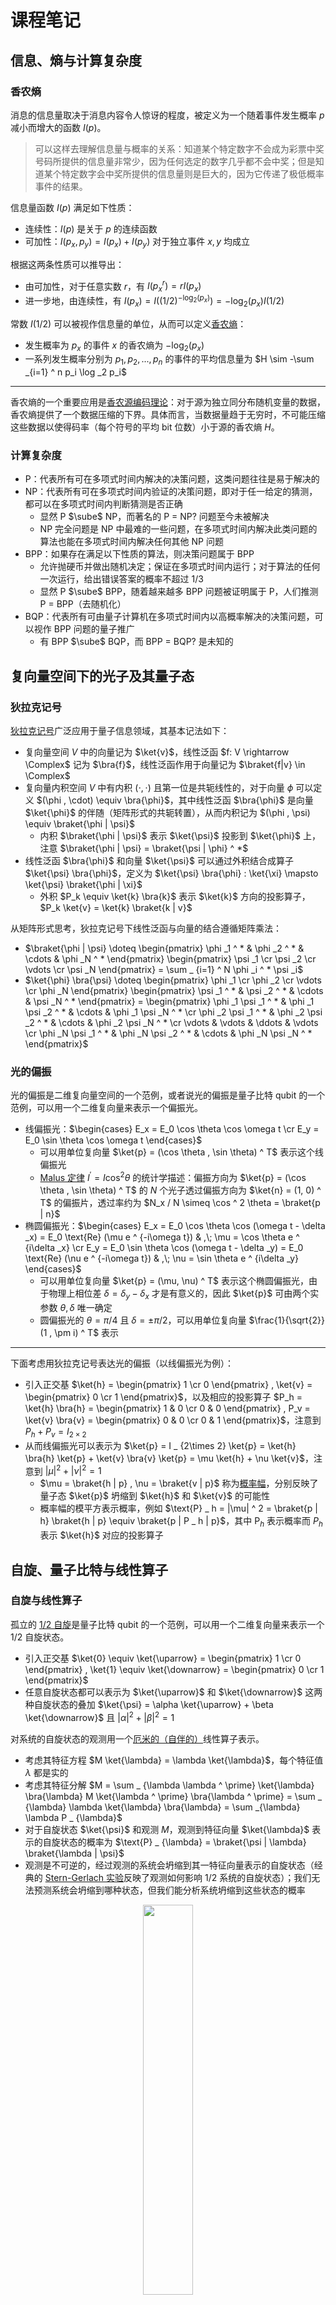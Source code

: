 # 课程笔记

## 信息、熵与计算复杂度

### 香农熵

消息的信息量取决于消息内容令人惊讶的程度，被定义为一个随着事件发生概率 $p$ 减小而增大的函数 $I(p)$。

> 可以这样去理解信息量与概率的关系：知道某个特定数字不会成为彩票中奖号码所提供的信息量非常少，因为任何选定的数字几乎都不会中奖；但是知道某个特定数字会中奖所提供的信息量则是巨大的，因为它传递了极低概率事件的结果。

信息量函数 $I(p)$ 满足如下性质：

- 连续性：$I(p)$ 是关于 $p$ 的连续函数
- 可加性：$I(p_x, p_y) = I(p_x) + I(p_y)$ 对于独立事件 $x, y$ 均成立

根据这两条性质可以推导出：

- 由可加性，对于任意实数 $r$，有 $I(p_x ^ r) = rI(p_x)$
- 进一步地，由连续性，有 $I(p_x) = I((1/2) ^ {-\log _2 (p_x)}) = -\log _2 (p_x) I(1/2)$

常数 $I(1/2)$ 可以被视作信息量的单位，从而可以定义[香农熵](https://en.wikipedia.org/wiki/Entropy_(information_theory))：

- 发生概率为 $p_x$ 的事件 $x$ 的香农熵为 $-\log _2 (p_x)$
- 一系列发生概率分别为 $p_1, p_2, ..., p_n$ 的事件的平均信息量为 $H \sim -\sum _{i=1} ^ n p_i \log _2 p_i$

---

香农熵的一个重要应用是[香农源编码理论](https://en.wikipedia.org/wiki/Entropy_(information_theory))：对于源为独立同分布随机变量的数据，香农熵提供了一个数据压缩的下界。具体而言，当数据量趋于无穷时，不可能压缩这些数据以使得码率（每个符号的平均 bit 位数）小于源的香农熵 $H$。

### 计算复杂度

- P：代表所有可在多项式时间内解决的决策问题，这类问题往往是易于解决的
- NP：代表所有可在多项式时间内验证的决策问题，即对于任一给定的猜测，都可以在多项式时间内判断猜测是否正确
    - 显然 P $\sube$ NP，而著名的 P = NP? 问题至今未被解决
    - NP 完全问题是 NP 中最难的一些问题，在多项式时间内解决此类问题的算法也能在多项式时间内解决任何其他 NP 问题
- BPP：如果存在满足以下性质的算法，则决策问题属于 BPP
    - 允许抛硬币并做出随机决定；保证在多项式时间内运行；对于算法的任何一次运行，给出错误答案的概率不超过 1/3
    - 显然 P $\sube$ BPP，随着越来越多 BPP 问题被证明属于 P，人们推测 P = BPP（去随机化）
- BQP：代表所有可由量子计算机在多项式时间内以高概率解决的决策问题，可以视作 BPP 问题的量子推广
    - 有 BPP $\sube$ BQP，而 BPP = BQP? 是未知的

## 复向量空间下的光子及其量子态

### 狄拉克记号

[狄拉克记号](https://en.wikipedia.org/wiki/Bra%E2%80%93ket_notation)广泛应用于量子信息领域，其基本记法如下：

- 复向量空间 $V$ 中的向量记为 $\ket{v}$，线性泛函 $f: V \rightarrow \Complex$ 记为 $\bra{f}$，线性泛函作用于向量记为 $\braket{f|v} \in \Complex$
- 复向量内积空间 $V$ 中有内积 $(\cdot , \cdot)$ 且第一位是共轭线性的，对于向量 $\phi$ 可以定义 $(\phi , \cdot) \equiv \bra{\phi}$，其中线性泛函 $\bra{\phi}$ 是向量 $\ket{\phi}$ 的伴随（矩阵形式的共轭转置），从而内积记为 $(\phi , \psi) \equiv \braket{\phi | \psi}$
    - 内积 $\braket{\phi | \psi}$ 表示 $\ket{\psi}$ 投影到 $\ket{\phi}$ 上，注意 $\braket{\phi | \psi} = \braket{\psi | \phi} ^ *$
- 线性泛函 $\bra{\phi}$ 和向量 $\ket{\psi}$ 可以通过外积结合成算子 $\ket{\psi} \bra{\phi}$，定义为 $\ket{\psi} \bra{\phi} : \ket{\xi} \mapsto \ket{\psi} \braket{\phi | \xi}$
    - 外积 $P_k \equiv \ket{k} \bra{k}$ 表示 $\ket{k}$ 方向的投影算子，$P_k \ket{v} = \ket{k} \braket{k | v}$

从矩阵形式思考，狄拉克记号下线性泛函与向量的结合遵循矩阵乘法：

- $\braket{\phi | \psi} \doteq \begin{pmatrix} \phi _1 ^ * & \phi _2 ^ * & \cdots & \phi _N ^ * \end{pmatrix} \begin{pmatrix} \psi _1 \cr \psi _2 \cr \vdots \cr \psi _N \end{pmatrix} = \sum _ {i=1} ^ N \phi _i ^ * \psi _i$
- $\ket{\phi} \bra{\psi} \doteq \begin{pmatrix} \phi _1 \cr \phi _2 \cr \vdots \cr \phi _N \end{pmatrix} \begin{pmatrix} \psi _1 ^ * & \psi _2 ^ * & \cdots & \psi _N ^ * \end{pmatrix} = \begin{pmatrix} \phi _1 \psi _1 ^ * & \phi _1 \psi _2 ^ * & \cdots & \phi _1 \psi _N ^ * \cr \phi _2 \psi _1 ^ * & \phi _2 \psi _2 ^ * & \cdots & \phi _2 \psi _N ^ * \cr \vdots & \vdots & \ddots & \vdots \cr \phi _N \psi _1 ^ * & \phi _N \psi _2 ^ * & \cdots & \phi _N \psi _N ^ * \end{pmatrix}$

### 光的偏振

光的偏振是二维复向量空间的一个范例，或者说光的偏振是量子比特 qubit 的一个范例，可以用一个二维复向量来表示一个偏振光。

- 线偏振光：$\begin{cases} E_x = E_0 \cos \theta \cos \omega t \cr E_y = E_0 \sin \theta \cos \omega t \end{cases}$
    - 可以用单位复向量 $\ket{p} = (\cos \theta , \sin \theta) ^ T$ 表示这个线偏振光
    - [Malus 定律](https://en.wikipedia.org/wiki/Polarizer#Malus's_law_and_other_properties) $I ^ {\prime} = I \cos ^ 2 \theta$ 的统计学描述：偏振方向为 $\ket{p} = (\cos \theta , \sin \theta) ^ T$ 的 $N$ 个光子透过偏振方向为 $\ket{n} = (1, 0) ^ T$ 的偏振片，透过率约为 $N_x / N \simeq \cos ^ 2 \theta = \braket{p | n}$
- 椭圆偏振光：$\begin{cases} E_x = E_0 \cos \theta \cos (\omega t - \delta _x) = E_0 \text{Re} (\mu e ^ {-i\omega t}) & ,\; \mu = \cos \theta e ^ {i\delta _x} \cr E_y = E_0 \sin \theta \cos (\omega t - \delta _y) = E_0 \text{Re} (\nu e ^ {-i\omega t}) & ,\; \nu = \sin \theta e ^ {i\delta _y} \end{cases}$
    - 可以用单位复向量 $\ket{p} = (\mu, \nu) ^ T$ 表示这个椭圆偏振光，由于物理上相位差 $\delta = \delta _y - \delta _x$ 才是有意义的，因此 $\ket{p}$ 可由两个实参数 $\theta , \delta$ 唯一确定
    - 圆偏振光的 $\theta = \pi / 4$ 且 $\delta = \pm \pi / 2$，可以用单位复向量 $\frac{1}{\sqrt{2}} (1 , \pm i) ^ T$ 表示

---

下面考虑用狄拉克记号表达光的偏振（以线偏振光为例）：

- 引入正交基 $\ket{h} = \begin{pmatrix} 1 \cr 0 \end{pmatrix} , \ket{v} = \begin{pmatrix} 0 \cr 1 \end{pmatrix}$，以及相应的投影算子 $P_h = \ket{h} \bra{h} = \begin{pmatrix} 1 & 0 \cr 0 & 0 \end{pmatrix} , P_v = \ket{v} \bra{v} = \begin{pmatrix} 0 & 0 \cr 0 & 1 \end{pmatrix}$，注意到 $P_h + P_v = I _ {2\times 2}$
- 从而线偏振光可以表示为 $\ket{p} = I _ {2\times 2} \ket{p} = \ket{h} \bra{h} \ket{p} + \ket{v} \bra{v} \ket{p} = \mu \ket{h} + \nu \ket{v}$，注意到 $|\mu| ^ 2 + |\nu| ^ 2 = 1$
    - $\mu = \braket{h | p} , \nu = \braket{v | p}$ 称为[概率幅](https://en.wikipedia.org/wiki/Probability_amplitude)，分别反映了量子态 $\ket{p}$ 坍缩到 $\ket{h}$ 和 $\ket{v}$ 的可能性
    - 概率幅的模平方表示概率，例如 $\text{P} _ h = |\mu| ^ 2 = \braket{p | h} \braket{h | p} \equiv \braket{p | P _ h | p}$，其中 $\text{P}_h$ 表示概率而 $P_h$ 表示 $\ket{h}$ 对应的投影算子

## 自旋、量子比特与线性算子

### 自旋与线性算子

孤立的 [1/2 自旋](https://en.wikipedia.org/wiki/Spin-1/2)是量子比特 qubit 的一个范例，可以用一个二维复向量来表示一个 1/2 自旋状态。

- 引入正交基 $\ket{0} \equiv \ket{\uparrow} = \begin{pmatrix} 1 \cr 0 \end{pmatrix} , \ket{1} \equiv \ket{\downarrow} = \begin{pmatrix} 0 \cr 1 \end{pmatrix}$
- 任意自旋状态都可以表示为 $\ket{\uparrow}$ 和 $\ket{\downarrow}$ 这两种自旋状态的叠加 $\ket{\psi} = \alpha \ket{\uparrow} + \beta \ket{\downarrow}$ 且 $|\alpha| ^ 2 + |\beta| ^ 2 = 1$

对系统的自旋状态的观测用一个[厄米的（自伴的）](https://en.wikipedia.org/wiki/Self-adjoint_operator)线性算子表示。

- 考虑其特征方程 $M \ket{\lambda} = \lambda \ket{\lambda}$，每个特征值 $\lambda$ 都是实的
- 考虑其特征分解 $M = \sum _ {\lambda \lambda ^ \prime} \ket{\lambda} \bra{\lambda} M \ket{\lambda ^ \prime} \bra{\lambda ^ \prime} = \sum _ {\lambda} \lambda \ket{\lambda} \bra{\lambda} = \sum _{\lambda} \lambda P _ {\lambda}$
- 对于自旋状态 $\ket{\psi}$ 和观测 $M$，观测到特征向量 $\ket{\lambda}$ 表示的自旋状态的概率为 $\text{P} _ {\lambda} = \braket{\psi | \lambda} \braket{\lambda | \psi}$
- 观测是不可逆的，经过观测的系统会坍缩到其一特征向量表示的自旋状态（经典的 [Stern-Gerlach 实验](https://en.wikipedia.org/wiki/Stern%E2%80%93Gerlach_experiment)反映了观测如何影响 1/2 系统的自旋状态）；我们无法预测系统会坍缩到哪种状态，但我们能分析系统坍缩到这些状态的概率

<div style="text-align: center;">
<img src="/assets/images/cs/information/qi/2.jpg" style="width: 40%;">
</div>

### 泡利矩阵

[泡利矩阵](https://en.wikipedia.org/wiki/Pauli_matrices)是三个厄米的 $2 \times 2$ 复向量矩阵，它们本身即可表示三种观测；更为重要的是，它们的线性组合可以构造出沿着任意自旋方向的观测。

三个泡利矩阵及其特征向量如下（注意它们的特征值都是 $\pm 1$，分别对应两种正交的自旋状态）：

- $\sigma _ z = \begin{pmatrix} 1 & 0 \cr 0 & -1 \end{pmatrix}$，对应 $\ket{0}$ 和 $\ket{1}$
- $\sigma _ x = \begin{pmatrix} 0 & 1 \cr 1 & 0 \end{pmatrix} \;\;$，对应 $\ket{r} = \frac{1}{\sqrt{2}} \ket{0} + \frac{1}{\sqrt{2}} \ket{1}$ 和 $\ket{l} = \frac{1}{\sqrt{2}} \ket{0} - \frac{1}{\sqrt{2}} \ket{1}$
- $\sigma _ y = \begin{pmatrix} 0 & -i \cr i & 0 \end{pmatrix}$，对应 $\ket{i} = \frac{1}{\sqrt{2}} \ket{0} + \frac{i}{\sqrt{2}} \ket{1}$ 和 $\ket{o} = \frac{1}{\sqrt{2}} \ket{0} - \frac{i}{\sqrt{2}} \ket{1}$

下面展示如何通过泡利矩阵构造出沿着任意自旋方向的观测矩阵：

- 在现实中，自旋方向是由一个三维实向量表示的；而在量子力学中，自旋状态是由一个二维复向量表示的
- 定义泡利向量 $\vec{\sigma} = \sigma _ x \hat{x} + \sigma _ y \hat{y} + \sigma _ z \hat{z}$，对于自旋方向 $\hat{n} = (n_x, n_y, n_z)$，沿着这个方向的观测可以表示成矩阵 $\sigma _ n = \vec{\sigma} \cdot \hat{n} = \sigma _ x n _ x + \sigma _ y n _ y + \sigma _ z n _ z = \begin{pmatrix} n _ z & n _ x - i n _ y \cr n _ x + i n _ y & - n _ z \end{pmatrix}$，注意到这个矩阵的特征值也为 $\pm 1$，分别对应沿着这个自旋方向的两种正交的自旋状态
- 借助泡利向量，我们可以根据任意由三维实向量表示的自旋方向来构造相应的由二维复厄米矩阵表示的观测

### Bloch&thinsp;球

[Bloch 球](https://en.wikipedia.org/wiki/Bloch_sphere)是 qubit 的一种几何表示：

- Bloch 球表面上每一个点都表示一种量子状态（自旋状态）
- Bloch 球中每条穿过球心的轴的两极都表示一对正交的量子状态
- Bloch 球的 $x,y,z$ 轴分别表示三个泡利矩阵对应的正交量子状态
- 量子状态记为 $\ket{\psi} = \cos (\theta / 2) \ket{0} + e ^ {i \phi} \sin (\theta / 2) \ket{1}$

<div style="text-align: center;">
<img src="/assets/images/cs/information/qi/1.jpg" style="width: 40%;">
</div>

关于“为什么 Bloch 球要这样定义”，下面给出一种解释：

首先取基状态 $\ket{0}$ 和 $\ket{1}$，任意量子状态可以表示为基状态的叠加 $\ket{\psi} = \alpha \ket{0} + \beta \ket{1}$，其中 $|\alpha| ^ 2 + |\beta| ^ 2 = 1$；然后考虑以这个量子状态及其正交态 $\ket{\bar{\psi}} = \beta ^ * \ket{0} - \alpha ^ * \ket{1}$ 作为特征向量，利用特征分解构造一个观测：

$$
M = \sum _ {\lambda = \pm 1} \lambda P _ \lambda = \ket{\psi} \bra{\psi} - \ket{\bar{\psi}} \bra{\bar{\psi}} = \begin{pmatrix} |\alpha| ^ 2 - |\beta| ^ 2 & 2\alpha \beta ^ * \cr 2\alpha ^ * \beta & |\beta| ^ 2 - |\alpha| ^ 2 \end{pmatrix}
$$

注意到沿着自旋方向 $\hat{n} = (n_x, n_y, n_z)$ 构造的观测可以表示成矩阵 $\sigma _ n = \vec{\sigma} \cdot \hat{n} = \sigma _ x n _ x + \sigma _ y n _ y + \sigma _ z n _ z = \begin{pmatrix} n _ z & n _ x - i n _ y \cr n _ x + i n _ y & - n _ z \end{pmatrix}$；从而我们可以找到观测 $M$ 对应的自旋方向 $\hat{\psi} = (\psi _ x, \psi _ y, \psi _ z)$，其中 $\psi _ z = |\alpha| ^ 2 - |\beta| ^ 2 ,\; \psi _ x + i\psi _ y = 2\alpha ^ * \beta$。

这时候如果我们取 $\alpha = \cos (\theta / 2) ,\; \beta = \sin (\theta / 2) e ^ {i\phi}$（正如 Bloch 球定义的那样），观测对应的自旋方向可以记为 $\hat{\psi} = (\sin {\theta} \cos {\phi} , \sin {\theta} \sin {\phi} , \cos {\theta})$；注意到这时候自旋方向具有了极坐标的形式，也就是说，Bloch 球一方面可视化了由二维复向量表示的 qubit，另一方面可视化了由三维实向量表示的自旋方向，而且这两者在 Bloch 球中是完全重合的。
